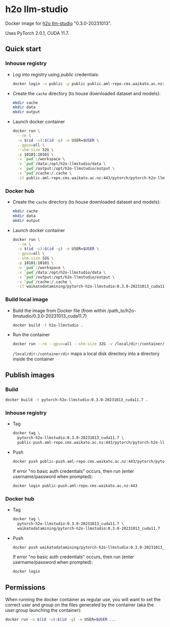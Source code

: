 # h2o llm-studio

Docker image for [h2o llm-studio](https://github.com/h2oai/h2o-llmstudio) "0.3.0-20231013".

Uses PyTorch 2.0.1, CUDA 11.7.

## Quick start

### Inhouse registry

* Log into registry using *public* credentials:

  ```bash
  docker login -u public -p public public.aml-repo.cms.waikato.ac.nz:443 
  ```
  
* Create the `cache` directory (to house downloaded dataset and models):

  ```bash
  mkdir cache
  mkdir data
  mkdir output
  ```

* Launch docker container

  ```bash
  docker run \
    --rm \
    -u $(id -u):$(id -g) -e USER=$USER \
    --gpus=all \
    --shm-size 32G \
    -p 10101:10101 \
    -v `pwd`:/workspace \
    -v `pwd`/data:/opt/h2o-llmstudio/data \
    -v `pwd`/output:/opt/h2o-llmstudio/output \
    -v `pwd`/cache:/.cache \
    -it public.aml-repo.cms.waikato.ac.nz:443/pytorch/pytorch-h2o-llmstudio:0.3.0-20231013_cuda11.7
  ```

### Docker hub
  
* Create the `cache` directory (to house downloaded dataset and models):

  ```bash
  mkdir cache
  mkdir data
  mkdir output
  ```

* Launch docker container

  ```bash
  docker run \
    --rm \
    -u $(id -u):$(id -g) -e USER=$USER \
    --gpus=all \
    --shm-size 32G \
    -p 10101:10101 \
    -v `pwd`:/workspace \
    -v `pwd`/data:/opt/h2o-llmstudio/data \
    -v `pwd`/output:/opt/h2o-llmstudio/output \
    -v `pwd`/cache:/.cache \
    -it waikatodatamining/pytorch-h2o-llmstudio:0.3.0-20231013_cuda11.7
  ```

### Build local image

* Build the image from Docker file (from within /path_to/h2o-llmstudio/0.3.0-20231013_cuda11.7)

  ```bash
  docker build -t h2o-llmstudio .
  ```
  
* Run the container

  ```bash
  docker run --rm --gpus=all --shm-size 32G -v /local/dir:/container/dir -it h2o-llmstudio
  ```
  `/local/dir:/container/dir` maps a local disk directory into a directory inside the container


## Publish images

### Build

```bash
docker build -t pytorch-h2o-llmstudio:0.3.0-20231013_cuda11.7 .
```

### Inhouse registry  
  
* Tag

  ```bash
  docker tag \
    pytorch-h2o-llmstudio:0.3.0-20231013_cuda11.7 \
    public-push.aml-repo.cms.waikato.ac.nz:443/pytorch/pytorch-h2o-llmstudio:0.3.0-20231013_cuda11.7
  ```
  
* Push

  ```bash
  docker push public-push.aml-repo.cms.waikato.ac.nz:443/pytorch/pytorch-h2o-llmstudio:0.3.0-20231013_cuda11.7
  ```
  If error "no basic auth credentials" occurs, then run (enter username/password when prompted):
  
  ```bash
  docker login public-push.aml-repo.cms.waikato.ac.nz:443
  ```

### Docker hub  
  
* Tag

  ```bash
  docker tag \
    pytorch-h2o-llmstudio:0.3.0-20231013_cuda11.7 \
    waikatodatamining/pytorch-h2o-llmstudio:0.3.0-20231013_cuda11.7
  ```
  
* Push

  ```bash
  docker push waikatodatamining/pytorch-h2o-llmstudio:0.3.0-20231013_cuda11.7
  ```
  If error "no basic auth credentials" occurs, then run (enter username/password when prompted):
  
  ```bash
  docker login
  ```


## Permissions

When running the docker container as regular use, you will want to set the correct
user and group on the files generated by the container (aka the user:group launching
the container):

```bash
docker run -u $(id -u):$(id -g) -e USER=$USER ...
```
